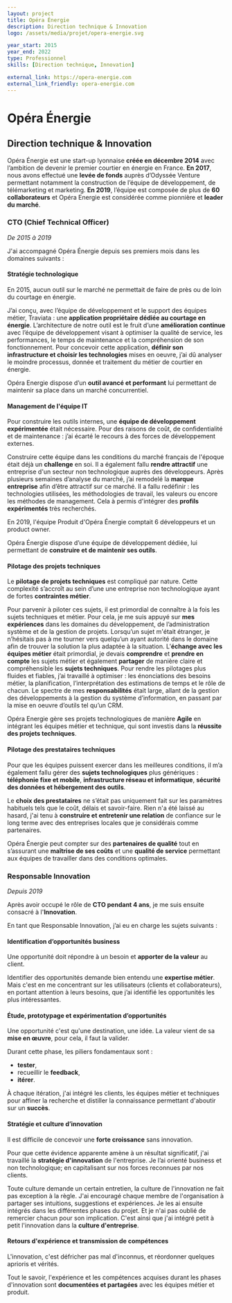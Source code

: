 ```yaml
---
layout: project
title: Opéra Énergie
description: Direction technique & Innovation
logo: /assets/media/projet/opera-energie.svg

year_start: 2015
year_end: 2022
type: Professionnel
skills: [Direction technique, Innovation]

external_link: https://opera-energie.com
external_link_friendly: opera-energie.com
---
```


# Opéra Énergie

## Direction technique & Innovation

Opéra Énergie est une start-up lyonnaise **créée en décembre 2014** avec l’ambition de devenir le premier courtier en énergie en France.
**En 2017**, nous avons effectué une **levée de fonds** auprès d’Odyssée Venture permettant notamment la construction de l’équipe de développement, de télémarketing et marketing.
**En 2019**, l’équipe est composée de plus de **60 collaborateurs** et Opéra Energie est considérée comme pionnière et **leader du marché**.


### CTO (Chief Technical Officer)

*De 2015 à 2019*

J'ai accompagné Opéra Énergie depuis ses premiers mois dans les domaines suivants :


#### Stratégie technologique

En 2015, aucun outil sur le marché ne permettait de faire de près ou de loin du courtage en énergie.

J’ai conçu, avec l’équipe de développement et le support des équipes métier, Traviata : une **application propriétaire dédiée au courtage en énergie**.
L’architecture de notre outil est le fruit d’une **amélioration continue** avec l’équipe de développement visant à optimiser la qualité de service, les performances, le temps de maintenance et la compréhension de son fonctionnement.
Pour concevoir cette application, **définir son infrastructure et choisir les technologies** mises en oeuvre, j’ai dû analyser le moindre processus, donnée et traitement du métier de courtier en énergie.

Opéra Energie dispose d’un **outil avancé et performant** lui permettant de maintenir sa place dans un marché concurrentiel.


#### Management de l'équipe IT

Pour construire les outils internes, une **équipe de développement expérimentée** était nécessaire.
Pour des raisons de coût, de confidentialité et de maintenance : j’ai écarté le recours à des forces de développement externes.

Construire cette équipe dans les conditions du marché français de l'époque était déjà un **challenge** en soi.
Il a également fallu **rendre attractif** une entreprise d'un secteur non technologique auprès des développeurs.
Après plusieurs semaines d’analyse du marché, j’ai remodelé la **marque entreprise** afin d’être attractif sur ce marché. Il a fallu redéfinir : les technologies utilisées, les méthodologies de travail, les valeurs ou encore les méthodes de management.
Cela à permis d'intégrer des **profils expérimentés** très recherchés.

En 2019, l'équipe Produit d'Opéra Énergie comptait 6 développeurs et un product owner.

Opéra Énergie dispose d’une équipe de développement dédiée, lui permettant de **construire et de maintenir ses outils**.


#### Pilotage des projets techniques

Le **pilotage de projets techniques** est compliqué par nature. Cette complexité s’accroît au sein d’une une entreprise non technologique ayant de fortes **contraintes métier**.

Pour parvenir à piloter ces sujets, il est primordial de connaître à la fois les sujets techniques et métier.
Pour cela, je me suis appuyé sur **mes expériences** dans les domaines du développement, de l’administration système et de la gestion de projets. Lorsqu’un sujet m'était étranger, je n’hésitais pas à me tourner vers quelqu’un ayant autorité dans le domaine afin de trouver la solution la plus adaptée à la situation.
L’**échange avec les équipes métier** était primordial, je devais **comprendre** et **prendre en compte** les sujets métier et également **partager** de manière claire et compréhensible les **sujets techniques**.
Pour rendre les pilotages plus fluides et fiables, j’ai travaillé à optimiser : les énonciations des besoins métier, la planification, l’interprétation des estimations de temps et le rôle de chacun.
Le spectre de mes **responsabilités** était large, allant de la gestion des développements à la gestion du système d’information, en passant par la mise en oeuvre d’outils tel qu’un CRM.

Opéra Energie gère ses projets technologiques de manière **Agile** en intégrant les équipes métier et technique, qui sont investis dans la **réussite des projets techniques**.


#### Pilotage des prestataires techniques

Pour que les équipes puissent exercer dans les meilleures conditions, il m’a également fallu gérer des **sujets technologiques** plus génériques : **téléphonie fixe et mobile**, **infrastructure réseau et informatique**, **sécurité des données et hébergement des outils**.

Le **choix des prestataires** ne s’était pas uniquement fait sur les paramètres habituels tels que le coût, délais et savoir-faire.
Rien n'a été laissé au hasard, j'ai tenu à **construire et entretenir une relation** de confiance sur le long terme avec des entreprises locales que je considérais comme partenaires.

Opéra Énergie peut compter sur des **partenaires de qualité** tout en s’assurant une **maîtrise de ses coûts** et une **qualité de service** permettant aux équipes de travailler dans des conditions optimales.


### Responsable Innovation

*Depuis 2019*

Après avoir occupé le rôle de **CTO pendant 4 ans**, je me suis ensuite consacré à l'**Innovation**.

En tant que Responsable Innovation, j’ai eu en charge les sujets suivants :

#### Identification d’opportunités business

Une opportunité doit répondre à un besoin et **apporter de la valeur** au client.

Identifier des opportunités demande bien entendu une **expertise métier**. Mais c'est en me concentrant sur les utilisateurs (clients et collaborateurs), en portant attention à leurs besoins, que j’ai identifié les opportunités les plus intéressantes.


#### Étude, prototypage et expérimentation d’opportunités

Une opportunité c'est qu'une destination, une idée. La valeur vient de sa **mise en œuvre**, pour cela, il faut la valider.

Durant cette phase, les piliers fondamentaux sont :
- **tester**,
- recueillir le **feedback**,
- **itérer**.

À chaque itération, j'ai intégré les clients, les équipes métier et techniques pour affiner la recherche et distiller la connaissance permettant d'aboutir sur un **succès**.


#### Stratégie et culture d’innovation

Il est difficile de concevoir une **forte croissance** sans innovation.

Pour que cette évidence apparente amène à un résultat significatif, j'ai travaillé la **stratégie d'innovation** de l'entreprise.
Je l’ai orienté business et non technologique; en capitalisant sur nos forces reconnues par nos clients.

Toute culture demande un certain entretien, la culture de l'innovation ne fait pas exception à la règle. J'ai encouragé chaque membre de l'organisation à partager ses intuitions, suggestions et expériences. Je les ai ensuite intégrés dans les différentes phases du projet. Et je n'ai pas oublié de remercier chacun pour son implication.
C'est ainsi que j'ai intégré petit à petit l'innovation dans la **culture d'entreprise**. 



#### Retours d'expérience et transmission de compétences

L'innovation, c'est défricher pas mal d'inconnus, et réordonner quelques aprioris et vérités.

Tout le savoir, l'expérience et les compétences acquises durant les phases d'innovation sont **documentées et partagées** avec les équipes métier et produit.
